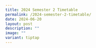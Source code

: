 ```yaml
---
title: 2024 Semester 2 Timetable
permalink: /2024-semester-2-timetable/
date: 2024-06-20
layout: post
description: ""
image: ""
variant: tiptap
---
```

